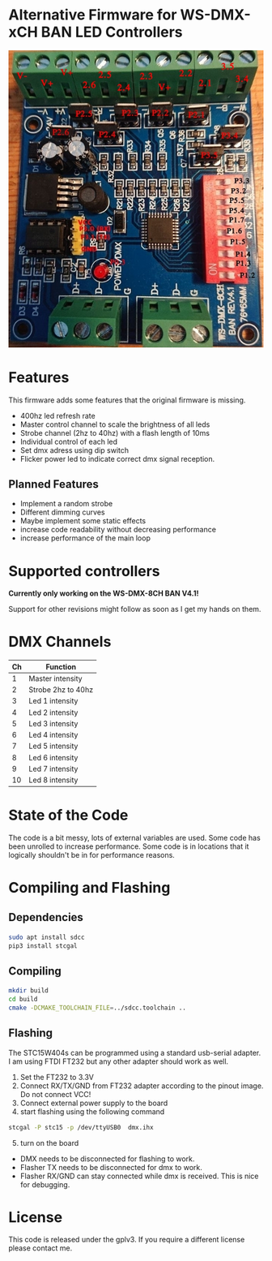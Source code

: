 # Alternative Firmware for WS-DMX-xCH BAN LED Controllers

![](https://raw.githubusercontent.com/arneboe/ws-dmx-ban-alt-firmware/main/programmer_pinout.jpg?v=2&s=10)



# Features
This firmware adds some features that the original firmware is missing.

* 400hz led refresh rate
* Master control channel to scale the brightness of all leds
* Strobe channel (2hz to 40hz) with a flash length of 10ms
* Individual control of each led
* Set dmx adress using dip switch
* Flicker power led to indicate correct dmx signal reception.

## Planned Features
* Implement a random strobe
* Different dimming curves
* Maybe implement some static effects
* increase code readability without decreasing performance
* increase performance of the main loop

# Supported controllers
**Currently only working on the WS-DMX-8CH BAN V4.1!**

Support for other revisions might follow as soon as I get my hands on them.


# DMX Channels

|Ch | Function|
|---|---------|
|1 | Master intensity |
|2 | Strobe 2hz to 40hz |
|3 | Led 1 intensity | 
|4 | Led 2 intensity | 
|5 | Led 3 intensity | 
|6 | Led 4 intensity | 
|7 | Led 5 intensity | 
|8 | Led 6 intensity | 
|9 | Led 7 intensity | 
|10 | Led 8 intensity | 




# State of the Code
The code is a bit messy, lots of external variables are used.
Some code has been unrolled to increase performance.
Some code is in locations that it logically shouldn't be in for performance reasons.


# Compiling and Flashing
## Dependencies
```bash
sudo apt install sdcc
pip3 install stcgal
```
## Compiling
```bash
mkdir build
cd build
cmake -DCMAKE_TOOLCHAIN_FILE=../sdcc.toolchain ..
```

## Flashing
The STC15W404s can be programmed using a standard usb-serial adapter.
I am using FTDI FT232 but any other adapter should work as well.

1. Set the FT232 to 3.3V
2. Connect RX/TX/GND from FT232 adapter according to the pinout image. Do not connect VCC!
3. Connect external power supply to the board
4. start flashing using the following command
```bash
stcgal -P stc15 -p /dev/ttyUSB0  dmx.ihx
```
5. turn on the board

- DMX needs to be disconnected for flashing to work.
- Flasher TX needs to be disconnected for dmx to work.
- Flasher RX/GND can stay connected while dmx is received. This is nice for debugging.





# License
This code is released under the gplv3. If you require a different license please contact me.






